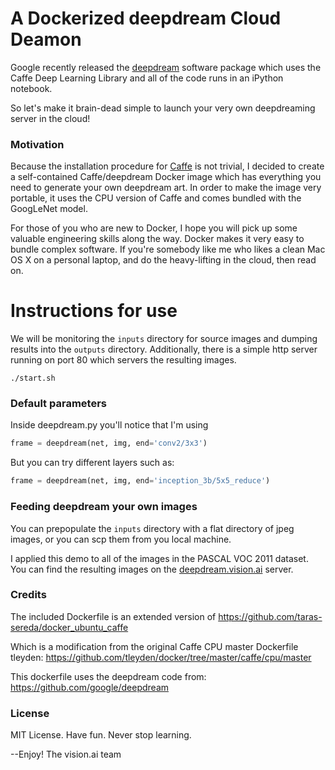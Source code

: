 # A Dockerized deepdream Cloud Deamon

Google recently released the
[deepdream](https://github.com/google/deepdream) software package
which uses the Caffe Deep Learning Library and all of the code runs in
an iPython notebook.

So let's make it brain-dead simple to launch your very own
deepdreaming server in the cloud!

### Motivation

Because the installation procedure
for [Caffe](http://caffe.berkeleyvision.org/) is not trivial, I
decided to create a self-contained Caffe/deepdream Docker image which has everything
you need to generate your own deepdream art. In order to make the
image very portable, it uses the CPU version of Caffe and comes
bundled with the GoogLeNet model.

For those of you who are new to Docker, I hope you will pick up some
valuable engineering skills along the way. Docker makes it very easy
to bundle complex software.  If you're somebody like me who likes a
clean Mac OS X on a personal laptop, and do the heavy-lifting in the
cloud, then read on.

# Instructions for use

We will be monitoring the `inputs` directory for source images and
dumping results into the `outputs` directory.  Additionally, there is a
simple http server running on port 80 which servers the resulting
images.

``` 
./start.sh
```

### Default parameters
Inside deepdream.py you'll notice that I'm using

```python
frame = deepdream(net, img, end='conv2/3x3')
```

But you can try different layers such as:

```python
frame = deepdream(net, img, end='inception_3b/5x5_reduce')
```

### Feeding deepdream your own images

You can prepopulate the `inputs` directory with a flat directory of
jpeg images, or you can scp them from you local machine.

I applied this demo to all of the images in the PASCAL VOC 2011
dataset.  You can find the resulting images on the
[deepdream.vision.ai](https://deepdream.vision.ai) server.

### Credits

The included Dockerfile is an extended version of
https://github.com/taras-sereda/docker_ubuntu_caffe

Which is a modification from the original Caffe CPU master Dockerfile tleyden:
https://github.com/tleyden/docker/tree/master/caffe/cpu/master

This dockerfile uses the deepdream code from:
https://github.com/google/deepdream

### License

MIT License. Have fun. Never stop learning.

--Enjoy!
The vision.ai team



